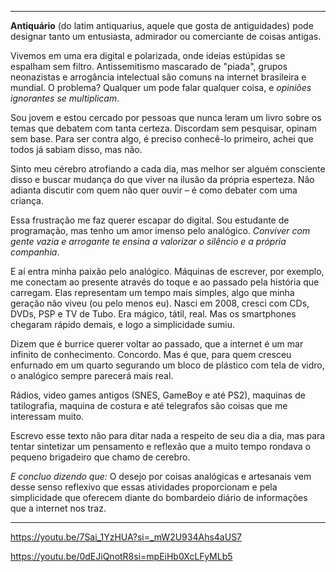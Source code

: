 
---

**Antiquário** (do latim antiquarius, aquele que gosta de antiguidades) pode designar tanto um entusiasta, admirador ou comerciante de coisas antigas.

Vivemos em uma era digital e polarizada, onde ideias estúpidas se espalham sem filtro. Antissemitismo mascarado de "piada", grupos neonazistas e arrogância intelectual são comuns na internet brasileira e mundial. O problema? Qualquer um pode falar qualquer coisa, e *opiniões ignorantes se multiplicam*.

Sou jovem e estou cercado por pessoas que nunca leram um livro sobre os temas que debatem com tanta certeza. Discordam sem pesquisar, opinam sem base. Para ser contra algo, é preciso conhecê-lo primeiro, achei que todos já sabiam disso, mas não.

Sinto meu cérebro atrofiando a cada dia, mas melhor ser alguém consciente disso e buscar mudança do que viver na ilusão da própria esperteza. Não adianta discutir com quem não quer ouvir – é como debater com uma criança.

Essa frustração me faz querer escapar do digital. Sou estudante de programação, mas tenho um amor imenso pelo analógico. *Conviver com gente vazia e arrogante te ensina a valorizar o silêncio e a própria companhia*.

E aí entra minha paixão pelo analógico. Máquinas de escrever, por exemplo, me conectam ao presente através do toque e ao passado pela história que carregam. Elas representam um tempo mais simples, algo que minha geração não viveu (ou pelo menos eu). Nasci em 2008, cresci com CDs, DVDs, PSP e TV de Tubo. Era mágico, tátil, real. Mas os smartphones chegaram rápido demais, e logo a simplicidade sumiu.

Dizem que é burrice querer voltar ao passado, que a internet é um mar infinito de conhecimento. Concordo. Mas é que, para quem cresceu enfurnado em um quarto segurando um bloco de plástico com tela de vidro, o analógico sempre parecerá mais real.

Rádios, video games antigos (SNES, GameBoy e até PS2), maquinas de tatilografia, maquina de costura e até telegrafos são coisas que me interessam muito.

Escrevo esse texto não para ditar nada a respeito de seu dia a dia, mas para tentar sintetizar um pensamento e reflexão que a muito tempo rondava o pequeno brigadeiro que chamo de cerebro.

*E concluo dizendo que:* O desejo por coisas analógicas e artesanais vem desse senso reflexivo que essas atividades proporcionam e pela simplicidade que oferecem diante do bombardeio diário de informações que a internet nos traz.

---

https://youtu.be/7Sai_1YzHUA?si=_mW2U934Ahs4aUS7

https://youtu.be/0dEJiQnotR8si=mpEiHb0XcLFyMLb5 
